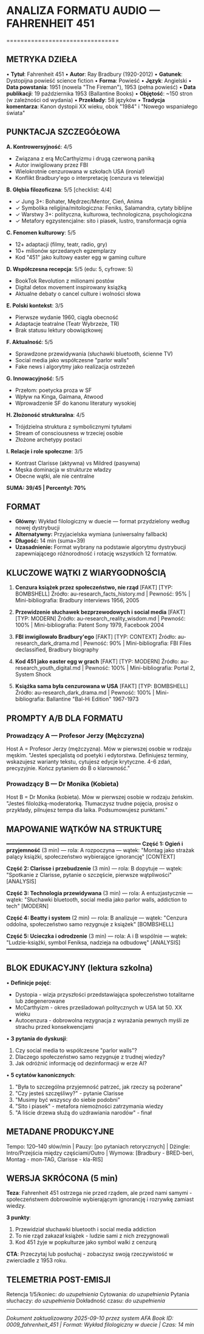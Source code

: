 # ANALIZA FORMATU AUDIO — FAHRENHEIT 451
================================

## METRYKA DZIEŁA

• **Tytuł**: Fahrenheit 451
• **Autor**: Ray Bradbury (1920-2012)
• **Gatunek**: Dystopijna powieść science fiction
• **Forma**: Powieść
• **Język**: Angielski
• **Data powstania**: 1951 (nowela "The Fireman"), 1953 (pełna powieść)
• **Data publikacji**: 19 października 1953 (Ballantine Books)
• **Objętość**: ~150 stron (w zależności od wydania)
• **Przekłady**: 58 języków
• **Tradycja komentarza**: Kanon dystopii XX wieku, obok "1984" i "Nowego wspaniałego świata"

## PUNKTACJA SZCZEGÓŁOWA

**A. Kontrowersyjność**: 4/5
- Związana z erą McCarthyizmu i drugą czerwoną paniką
- Autor inwigilowany przez FBI
- Wielokrotnie cenzurowana w szkołach USA (ironia!)
- Konflikt Bradbury'ego o interpretację (cenzura vs telewizja)

**B. Głębia filozoficzna**: 5/5 [checklist: 4/4]
- ✓ Jung 3+: Bohater, Mędrzec/Mentor, Cień, Anima
- ✓ Symbolika religijna/mitologiczna: Feniks, Salamandra, cytaty biblijne
- ✓ Warstwy 3+: polityczna, kulturowa, technologiczna, psychologiczna
- ✓ Metafory egzystencjalne: sito i piasek, lustro, transformacja ognia

**C. Fenomen kulturowy**: 5/5
- 12+ adaptacji (filmy, teatr, radio, gry)
- 10+ milionów sprzedanych egzemplarzy
- Kod "451" jako kultowy easter egg w gaming culture

**D. Współczesna recepcja**: 5/5 (edu: 5, cyfrowe: 5)
- BookTok Revolution z milionami postów
- Digital detox movement inspirowany książką
- Aktualne debaty o cancel culture i wolności słowa

**E. Polski kontekst**: 3/5
- Pierwsze wydanie 1960, ciągła obecność
- Adaptacje teatralne (Teatr Wybrzeże, TR)
- Brak statusu lektury obowiązkowej

**F. Aktualność**: 5/5
- Sprawdzone przewidywania (słuchawki bluetooth, ścienne TV)
- Social media jako współczesne "parlor walls"
- Fake news i algorytmy jako realizacja ostrzeżeń

**G. Innowacyjność**: 5/5
- Przełom: poetycka proza w SF
- Wpływ na Kinga, Gaimana, Atwood
- Wprowadzenie SF do kanonu literatury wysokiej

**H. Złożoność strukturalna**: 4/5
- Trójdzielna struktura z symbolicznymi tytułami
- Stream of consciousness w trzeciej osobie
- Złożone archetypy postaci

**I. Relacje i role społeczne**: 3/5
- Kontrast Clarisse (aktywna) vs Mildred (pasywna)
- Męska dominacja w strukturze władzy
- Obecne wątki, ale nie centralne

**SUMA: 39/45 | Percentyl: 70%**

## FORMAT

- **Główny:** Wykład filologiczny w duecie — format przydzielony według nowej dystrybucji
- **Alternatywny:** Przyjacielska wymiana (uniwersalny fallback)
- **Długość:** 14 min (suma=39)
- **Uzasadnienie:** Format wybrany na podstawie algorytmu dystrybucji zapewniającego różnorodność i rotację wszystkich 12 formatów.

## KLUCZOWE WĄTKI Z WIARYGODNOŚCIĄ

1. **Cenzura książek przez społeczeństwo, nie rząd** [FAKT] [TYP: BOMBSHELL]
   Źródło: au-research_facts_history.md | Pewność: 95% | Mini-bibliografia: Bradbury interviews 1956, 2005

2. **Przewidzenie słuchawek bezprzewodowych i social media** [FAKT] [TYP: MODERN]
   Źródło: au-research_reality_wisdom.md | Pewność: 100% | Mini-bibliografia: Patent Sony 1979, Facebook 2004

3. **FBI inwigilowało Bradbury'ego** [FAKT] [TYP: CONTEXT]
   Źródło: au-research_dark_drama.md | Pewność: 90% | Mini-bibliografia: FBI Files declassified, Bradbury biography

4. **Kod 451 jako easter egg w grach** [FAKT] [TYP: MODERN]
   Źródło: au-research_youth_digital.md | Pewność: 100% | Mini-bibliografia: Portal 2, System Shock

5. **Książka sama była cenzurowana w USA** [FAKT] [TYP: BOMBSHELL]
   Źródło: au-research_dark_drama.md | Pewność: 100% | Mini-bibliografia: Ballantine "Bal-Hi Edition" 1967-1973

## PROMPTY A/B DLA FORMATU

### Prowadzący A — Profesor Jerzy (Mężczyzna)
Host A = Profesor Jerzy (mężczyzna). Mów w pierwszej osobie w rodzaju męskim.
"Jesteś specjalistą od poetyki i edytorstwa. Definiujesz terminy, wskazujesz warianty tekstu, cytujesz edycje krytyczne. 4-6 zdań, precyzyjnie. Kończ pytaniem do B o klarowność."

### Prowadzący B — Dr Monika (Kobieta)
Host B = Dr Monika (kobieta). Mów w pierwszej osobie w rodzaju żeńskim.
"Jesteś filolożką-moderatorką. Tłumaczysz trudne pojęcia, prosisz o przykłady, pilnujesz tempa dla laika. Podsumowujesz punktami."

## MAPOWANIE WĄTKÓW NA STRUKTURĘ
━━━━━━━━━━━━━━━━━━━━━━━━━━━━━━━━━━━━━━━━━━
**Część 1: Ogień i przyjemność** (3 min) — rola: A rozpoczyna — wątek: "Montag jako strażak palący książki, społeczeństwo wybierające ignorancję" [CONTEXT]

**Część 2: Clarisse i przebudzenie** (3 min) — rola: B dopytuje — wątek: "Spotkanie z Clarisse, pytanie o szczęście, pierwsze wątpliwości" [ANALYSIS]

**Część 3: Technologia przewidywana** (3 min) — rola: A entuzjastycznie — wątek: "Słuchawki bluetooth, social media jako parlor walls, addiction to tech" [MODERN]

**Część 4: Beatty i system** (2 min) — rola: B analizuje — wątek: "Cenzura oddolna, społeczeństwo samo rezygnuje z książek" [BOMBSHELL]

**Część 5: Ucieczka i odrodzenie** (3 min) — rola: A i B wspólnie — wątek: "Ludzie-książki, symbol Feniksa, nadzieja na odbudowę" [ANALYSIS]
━━━━━━━━━━━━━━━━━━━━━━━━━━━━━━━━━━━━━━━━━━

## BLOK EDUKACYJNY (lektura szkolna)

• **Definicje pojęć**: 
  - Dystopia - wizja przyszłości przedstawiająca społeczeństwo totalitarne lub zdegenerowane
  - McCarthyizm - okres prześladowań politycznych w USA lat 50. XX wieku
  - Autocenzura - dobrowolna rezygnacja z wyrażania pewnych myśli ze strachu przed konsekwencjami

• **3 pytania do dyskusji**:
  1. Czy social media to współczesne "parlor walls"?
  2. Dlaczego społeczeństwo samo rezygnuje z trudnej wiedzy?
  3. Jak odróżnić informację od dezinformacji w erze AI?

• **5 cytatów kanonicznych**:
  1. "Była to szczególna przyjemność patrzeć, jak rzeczy są pożerane"
  2. "Czy jesteś szczęśliwy?" - pytanie Clarisse
  3. "Musimy być wszyscy do siebie podobni"
  4. "Sito i piasek" - metafora niemożności zatrzymania wiedzy
  5. "A liście drzewa służą do uzdrawiania narodów" - finał

## METADANE PRODUKCYJNE

Tempo: 120–140 słów/min | Pauzy: [po pytaniach retorycznych] | Dżingle: Intro/Przejścia między częściami/Outro | Wymowa: [Bradbury - BRED-beri, Montag - mon-TAG, Clarisse - kla-RIS]

## WERSJA SKRÓCONA (5 min)

**Teza**: Fahrenheit 451 ostrzega nie przed rządem, ale przed nami samymi - społeczeństwem dobrowolnie wybierającym ignorancję i rozrywkę zamiast wiedzy.

**3 punkty**:
1. Przewidział słuchawki bluetooth i social media addiction
2. To nie rząd zakazał książek - ludzie sami z nich zrezygnowali
3. Kod 451 żyje w popkulturze jako symbol walki z cenzurą

**CTA**: Przeczytaj lub posłuchaj - zobaczysz swoją rzeczywistość w zwierciadle z 1953 roku.

## TELEMETRIA POST-EMISJI

Retencja 1/5/koniec: _do uzupełnienia_
Cytowania: _do uzupełnienia_
Pytania słuchaczy: _do uzupełnienia_
Dokładność czasu: _do uzupełnienia_

---
*Dokument zaktualizowany 2025-09-10 przez system AFA*
*Book ID: 0009_fahrenheit_451 | Format: Wykład filologiczny w duecie | Czas: 14 min*